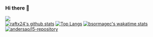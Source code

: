 ### Hi there 👋
![](https://komarev.com/ghpvc/?username=bsormagec)
<br>
[![raftx24's github stats](https://github-readme-stats.vercel.app/api?username=bsormagec&show_icons=true&theme=radical&count_private=true)](https://github.com/anuraghazra/github-readme-stats)
[![Top Langs](https://github-readme-stats.vercel.app/api/top-langs/?username=bsormagec&layout=compact)](https://github.com/anuraghazra/github-readme-stats)
[![bsormagec's wakatime stats](https://github-readme-stats.vercel.app/api/wakatime?username=@bsormagec)](https://github.com/anuraghazra/github-readme-stats)
[![andersao/l5-repository](https://github-readme-stats.vercel.app/api/pin/?username=andersao&repo=l5-repository)](https://github.com/anuraghazra/github-readme-stats)
